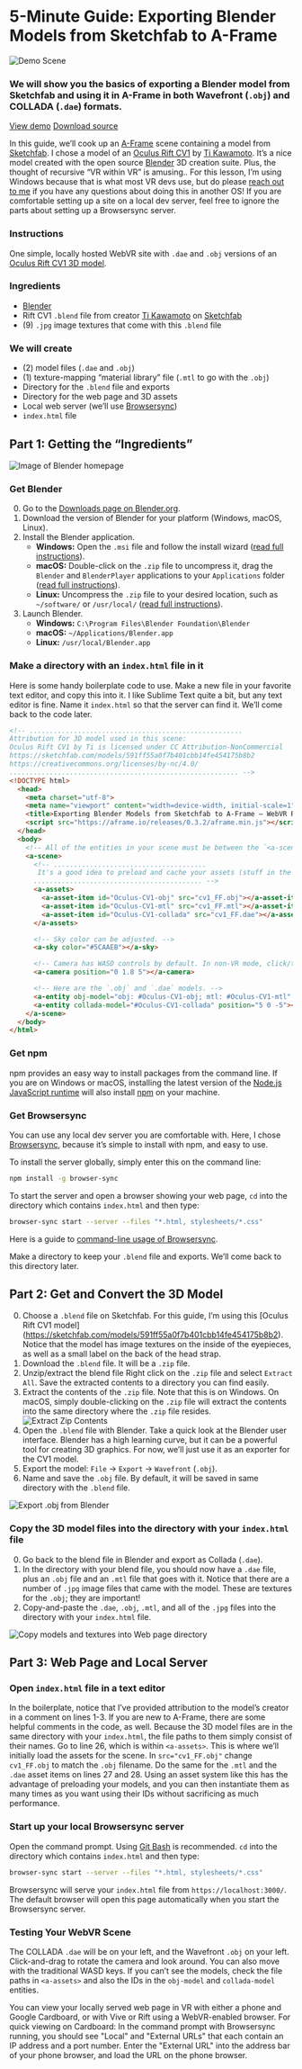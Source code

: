 <!--
post_type: creating
title: Exporting Blender Models from Sketchfab to A-Frame
author: EricaLayton
keywords: [blog, creating, blender, sketchfab, aframe, models, guides]
date_published: 2017-11-09
date_updated: 2017-11-09
-->

# 5-Minute Guide: Exporting Blender Models from Sketchfab to A-Frame

![Demo Scene](/creating/export-blender-to-aframe/img/demo-cv1-model.png)

### We will show you the basics of exporting a Blender model from Sketchfab and using it in A-Frame in both Wavefront (`.obj`) and COLLADA (`.dae`) formats.

<a href="demo/" class="btn btn-demo">View demo</a>
<a href="https://github.com/WebVRRocks/webvrrocks/archive/master.zip" class="btn btn-source">Download source</a>

In this guide, we’ll cook up an [A-Frame](https://aframe.io/) scene containing a model from [Sketchfab](https://sketchfab.com/). I chose a model of an [Oculus Rift CV1](https://sketchfab.com/models/591ff55a0f7b401cbb14fe454175b8b2) by [Ti Kawamoto](https://sketchfab.com/adamselene). It’s a nice model created with the open source [Blender](https://www.blender.org/) 3D creation suite. Plus, the thought of recursive “VR within VR” is amusing..
For this lesson, I’m using Windows because that is what most VR devs use, but do please [reach out to me](https://twitter.com/EricaLayton) if you have any questions about doing this in another OS! If you are comfortable setting up a site on a local dev server, feel free to ignore the parts about setting up a Browsersync server.

### Instructions

One simple, locally hosted WebVR site with `.dae` and `.obj` versions of an [Oculus Rift CV1 3D model](https://sketchfab.com/models/591ff55a0f7b401cbb14fe454175b8b2).

### Ingredients

* [Blender](https://www.blender.org/)
* Rift CV1 `.blend` file from creator [Ti Kawamoto](https://sketchfab.com/adamselene) on [Sketchfab](https://sketchfab.com/)
* (9) `.jpg` image textures that come with this `.blend` file

### We will create

* (2) model files (`.dae` and `.obj`)
* (1) texture-mapping “material library” file (`.mtl` to go with the `.obj`)
* Directory for the `.blend` file and exports
* Directory for the web page and 3D assets
* Local web server (we’ll use [Browsersync](https://browsersync.io/))
* `index.html` file

## Part 1: Getting the “Ingredients”

![Image of Blender homepage](/creating/export-blender-to-aframe/img/blender-site.png "Image of Blender homepage")

### Get Blender

0. Go to the [Downloads page on Blender.org](https://www.blender.org/download/).
0. Download the version of Blender for your platform (Windows, macOS, Linux).
0. Install the Blender application.
    * **Windows:** Open the `.msi` file and follow the install wizard ([read full instructions](https://www.blender.org/manual/getting_started/installing/windows.html)).
    * **macOS:** Double-click on the `.zip` file to uncompress it, drag the `Blender` and `BlenderPlayer` applications to your `Applications` folder ([read full instructions](https://www.blender.org/manual/getting_started/installing/macos.html)).
    * **Linux:** Uncompress the `.zip` file to your desired location, such as `~/software/` or `/usr/local/` ([read full instructions](https://www.blender.org/manual/getting_started/installing/linux.html)).
0. Launch Blender.
    * **Windows:** `C:\Program Files\Blender Foundation\Blender`
    * **macOS:** `~/Applications/Blender.app`
    * **Linux:** `/usr/local/Blender.app`


### Make a directory with an `index.html` file in it

Here is some handy boilerplate code to use. Make a new file in your favorite text editor, and copy this into it. I like Sublime Text quite a bit, but any text editor is fine. Name it `index.html` so that the server can find it. We’ll come back to the code later.

```html
<!-- .....................................................
Attribution for 3D model used in this scene:
Oculus Rift CV1 by Ti is licensed under CC Attribution-NonCommercial
https://sketchfab.com/models/591ff55a0f7b401cbb14fe454175b8b2
https://creativecommons.org/licenses/by-nc/4.0/
......................................................... -->
<!DOCTYPE html>
  <head>
    <meta charset="utf-8">
    <meta name="viewport" content="width=device-width, initial-scale=1">
    <title>Exporting Blender Models from Sketchfab to A-Frame – WebVR Rocks</title>
    <script src="https://aframe.io/releases/0.3.2/aframe.min.js"></script>
  </head>
  <body>
    <!-- All of the entities in your scene must be between the `<a-scene>` tags! -->
    <a-scene>
      <!-- ......................................
       It's a good idea to preload and cache your assets (stuff in the scene) by using an Asset System. This is an example of an Asset System. Everything in `<a-assets>` can be used as many times as you want in the scene! You can also use entities inline without an Asset System: quicker to write but slower to render. `<asset-item>` can include geometry, models, and materials.
      .......................................... -->
      <a-assets>
        <a-asset-item id="Oculus-CV1-obj" src="cv1_FF.obj"></a-asset-item>
        <a-asset-item id="Oculus-CV1-mtl" src="cv1_FF.mtl"></a-asset-item>
        <a-asset-item id="Oculus-CV1-collada" src="cv1_FF.dae"></a-asset-item>
      </a-assets>

      <!-- Sky color can be adjusted. -->
      <a-sky color="#5CAAEB"></a-sky>

      <!-- Camera has WASD controls by default. In non-VR mode, click/touch and drag to look around. -->
      <a-camera position="0 1.8 5"></a-camera>

      <!-- Here are the `.obj` and `.dae` models. -->
      <a-entity obj-model="obj: #Oculus-CV1-obj; mtl: #Oculus-CV1-mtl" position="-5 0 -5"></a-entity>
      <a-entity collada-model="#Oculus-CV1-collada" position="5 0 -5"></a-entity>
    </a-scene>
  </body>
</html>
```

### Get npm

npm provides an easy way to install packages from the command line. If you are on Windows or macOS, installing the latest version of the [Node.js JavaScript runtime](https://nodejs.org/) will also install [npm](https://www.npmjs.com/) on your machine.

### Get Browsersync
You can use any local dev server you are comfortable with. Here, I chose [Browsersync](https://browsersync.io/), because it’s simple to install with npm, and easy to use.

To install the server globally, simply enter this on the command line:

```sh
npm install -g browser-sync
```

To start the server and open a browser showing your web page, `cd` into the directory which contains `index.html` and then type:

```sh
browser-sync start --server --files "*.html, stylesheets/*.css"
```

Here is a guide to [command-line usage of Browsersync](https://www.browsersync.io/docs/command-line).

Make a directory to keep your `.blend` file and exports. We’ll come back to this directory later.


## Part 2: Get and Convert the 3D Model

0.  Choose a `.blend` file on Sketchfab. For this guide, I’m using this [Oculus Rift CV1 model]
(https://sketchfab.com/models/591ff55a0f7b401cbb14fe454175b8b2). Notice that the model has image textures on the inside of the eyepieces, as well as a small label on the back of the head strap.
0. Download the `.blend` file. It will be a `.zip` file.
0. Unzip/extract the blend file
Right click on the `.zip` file and select `Extract All`. Save the extracted contents to a directory you can find easily.
0. Extract the contents of the `.zip` file. Note that this is on Windows. On macOS, simply double-clicking on the `.zip` file will extract the contents into the same directory where the `.zip` file resides.
    ![Extract Zip Contents](/creating/export-blender-to-aframe/img/extract-all.png)
0. Open the `.blend` file with Blender. Take a quick look at the Blender user interface. Blender has a high learning curve, but it can be a powerful tool for creating 3D graphics. For now, we’ll just use it as an exporter for the CV1 model.
0. Export the model: `File` → `Export` → `Wavefront` (`.obj`).
0. Name and save the `.obj` file. By default, it will be saved in same directory with the `.blend` file.

![Export .obj from Blender](/creating/export-blender-to-aframe/img/export-obj.png "Export .obj from Blender")

### Copy the 3D model files into the directory with your `index.html` file

0. Go back to the blend file in Blender and export as Collada (`.dae`).
0. In the directory with your blend file, you should now have a `.dae` file, plus an `.obj` file and an `.mtl` file that goes with it. Notice that there are a number of `.jpg` image files that came with the model. These are textures for the `.obj`; they are important!
0. Copy-and-paste the `.dae`, `.obj`, `.mtl`, and all of the `.jpg` files into the directory with your `index.html` file.

![Copy models and textures into Web page directory](/creating/export-blender-to-aframe/img/copy-paste-textures.png "Copy models and textures into Web page directory")

## Part 3: Web Page and Local Server

### Open `index.html` file in a text editor

In the boilerplate, notice that I’ve provided attribution to the model’s creator in a comment on lines 1-3. If you are new to A-Frame, there are some helpful comments in the code, as well.
Because the 3D model files are in the same directory with your `index.html`, the file paths to them simply consist of their names. Go to line 26, which is within `<a-assets>`. This is where we’ll initially load the assets for the scene. In `src="cv1_FF.obj"` change `cv1_FF.obj` to match the `.obj` filename. Do the same for the `.mtl` and the `.dae` asset items on lines 27 and 28.
Using an asset system like this has the advantage of preloading your models, and you can then instantiate them as many times as you want using their IDs without sacrificing as much performance.

### Start up your local Browsersync server

Open the command prompt. Using [Git Bash](https://git-scm.com/) is recommended. `cd` into the directory which contains `index.html` and then type:

```sh
browser-sync start --server --files "*.html, stylesheets/*.css"
```

Browsersync will serve your `index.html` file from `https://localhost:3000/`. The default browser will open this page automatically when you start the Browsersync server.

### Testing Your WebVR Scene

The COLLADA `.dae` will be on your left, and the Wavefront `.obj` on your left. Click-and-drag to rotate the camera and look around. You can also move with the traditional WASD keys. If you can’t see the models, check the file paths in `<a-assets>` and also the IDs in the `obj-model` and `collada-model` entities.

You can view your locally served web page in VR with either a phone and Google Cardboard, or with Vive or Rift using a WebVR-enabled browser. For quick viewing on Cardboard: In the command prompt with Browsersync running, you should see "Local" and "External URLs" that each contain an IP address and a port number. Enter the "External URL" into the address bar of your phone browser, and load the URL on the phone browser.
